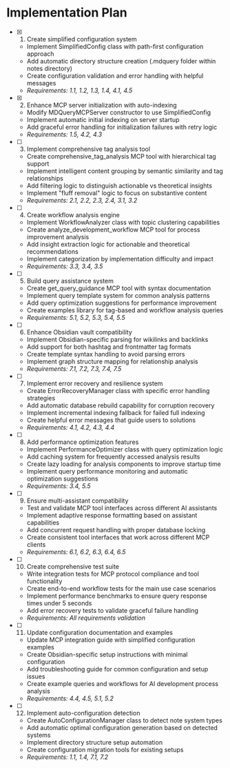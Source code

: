 # Implementation Plan

- [x] 1. Create simplified configuration system
  - Implement SimplifiedConfig class with path-first configuration approach
  - Add automatic directory structure creation (.mdquery folder within notes directory)
  - Create configuration validation and error handling with helpful messages
  - _Requirements: 1.1, 1.2, 1.3, 1.4, 4.1, 4.5_

- [x] 2. Enhance MCP server initialization with auto-indexing
  - Modify MDQueryMCPServer constructor to use SimplifiedConfig
  - Implement automatic initial indexing on server startup
  - Add graceful error handling for initialization failures with retry logic
  - _Requirements: 1.5, 4.2, 4.3_

- [ ] 3. Implement comprehensive tag analysis tool
  - Create comprehensive_tag_analysis MCP tool with hierarchical tag support
  - Implement intelligent content grouping by semantic similarity and tag relationships
  - Add filtering logic to distinguish actionable vs theoretical insights
  - Implement "fluff removal" logic to focus on substantive content
  - _Requirements: 2.1, 2.2, 2.3, 2.4, 3.1, 3.2_

- [ ] 4. Create workflow analysis engine
  - Implement WorkflowAnalyzer class with topic clustering capabilities
  - Create analyze_development_workflow MCP tool for process improvement analysis
  - Add insight extraction logic for actionable and theoretical recommendations
  - Implement categorization by implementation difficulty and impact
  - _Requirements: 3.3, 3.4, 3.5_

- [ ] 5. Build query assistance system
  - Create get_query_guidance MCP tool with syntax documentation
  - Implement query template system for common analysis patterns
  - Add query optimization suggestions for performance improvement
  - Create examples library for tag-based and workflow analysis queries
  - _Requirements: 5.1, 5.2, 5.3, 5.4, 5.5_

- [ ] 6. Enhance Obsidian vault compatibility
  - Implement Obsidian-specific parsing for wikilinks and backlinks
  - Add support for both hashtag and frontmatter tag formats
  - Create template syntax handling to avoid parsing errors
  - Implement graph structure mapping for relationship analysis
  - _Requirements: 7.1, 7.2, 7.3, 7.4, 7.5_

- [ ] 7. Implement error recovery and resilience system
  - Create ErrorRecoveryManager class with specific error handling strategies
  - Add automatic database rebuild capability for corruption recovery
  - Implement incremental indexing fallback for failed full indexing
  - Create helpful error messages that guide users to solutions
  - _Requirements: 4.1, 4.2, 4.3, 4.4_

- [ ] 8. Add performance optimization features
  - Implement PerformanceOptimizer class with query optimization logic
  - Add caching system for frequently accessed analysis results
  - Create lazy loading for analysis components to improve startup time
  - Implement query performance monitoring and automatic optimization suggestions
  - _Requirements: 3.4, 5.5_

- [ ] 9. Ensure multi-assistant compatibility
  - Test and validate MCP tool interfaces across different AI assistants
  - Implement adaptive response formatting based on assistant capabilities
  - Add concurrent request handling with proper database locking
  - Create consistent tool interfaces that work across different MCP clients
  - _Requirements: 6.1, 6.2, 6.3, 6.4, 6.5_

- [ ] 10. Create comprehensive test suite
  - Write integration tests for MCP protocol compliance and tool functionality
  - Create end-to-end workflow tests for the main use case scenarios
  - Implement performance benchmarks to ensure query response times under 5 seconds
  - Add error recovery tests to validate graceful failure handling
  - _Requirements: All requirements validation_

- [ ] 11. Update configuration documentation and examples
  - Update MCP integration guide with simplified configuration examples
  - Create Obsidian-specific setup instructions with minimal configuration
  - Add troubleshooting guide for common configuration and setup issues
  - Create example queries and workflows for AI development process analysis
  - _Requirements: 4.4, 4.5, 5.1, 5.2_

- [ ] 12. Implement auto-configuration detection
  - Create AutoConfigurationManager class to detect note system types
  - Add automatic optimal configuration generation based on detected systems
  - Implement directory structure setup automation
  - Create configuration migration tools for existing setups
  - _Requirements: 1.1, 1.4, 7.1, 7.2_